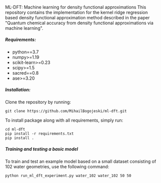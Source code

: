 ML-DFT: Machine learning for density functional approximations
This repository contains the implementation for the kernel ridge regression based density functional approximation method described in the paper "Quantum chemical accuracy from density functional approximations via machine learning".

##### Requirements:
- python==3.7
- numpy>=1.19
- scikit-learn>=0.23
- scipy>=1.5
- sacred==0.8
- ase>=3.20

##### Installation:
Clone the repository by running:
```
git clone https://github.com/MihailBogojeski/ml-dft.git
```

To install package along with all requirements, simply run:
```
cd ml-dft
pip install -r requirements.txt
pip install .
```

##### Training and testing a basic model
To train and test an example model based on a small dataset consisting of 102 water geometries, use the following command:
```
python run_ml_dft_experiment.py water_102 water_102 50 50
```
